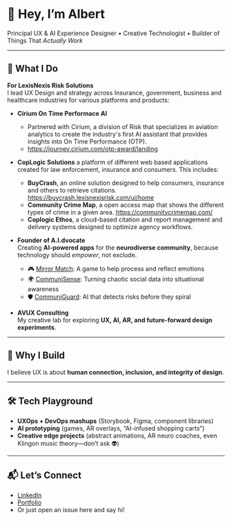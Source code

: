 # 👋 Hey, I’m Albert  

Principal UX & AI Experience Designer • Creative Technologist • Builder of Things That *Actually Work*  

---

## 🚀 What I Do
**For LexisNexis Risk Solutions**  
  I lead UX Design and strategy across Insurance, government, business and healthcare industries for various platforms and products:
- **Cirium On Time Performace AI**
  - Partnered with Cirium, a division of Risk that specializes in aviation analytics to create the industry's first AI assistant that provides insights into On Time Performance (OTP).
  - https://journey.cirium.com/otp-award/landing
    
- **CopLogic Solutions** a platform of different web based applications created for law enforcement, insurance and consumers. This includes:
  - **BuyCrash**, an online solution designed to help consumers, insurance and others to retrieve citations. https://buycrash.lexisnexisrisk.com/ui/home
  - **Community Crime Map**, a open access map that shows the different types of crime in a given area. https://communitycrimemap.com/
  - **Coplogic Ethos**, a cloud-based citation and report management and delivery systems designed to optimize agency workflows.


- **Founder of A.I.dvocate**  
  Creating **AI-powered apps** for the **neurodiverse community**, because technology should *empower*, not exclude.  
  - 🎮 [Mirror Match](#): A game to help process and reflect emotions  
  - 🌍 [CommuniSense](#): Turning chaotic social data into situational awareness  
  - 🛡 [CommuniGuard](#): AI that detects risks before they spiral  

- **AVUX Consulting**  
  My creative lab for exploring **UX, AI, AR, and future-forward design experiments**.  

---

## 🧩 Why I Build
I believe UX is about **human connection, inclusion, and integrity of design**.  


---

## 🛠 Tech Playground
- **UXOps + DevOps mashups** (Storybook, Figma, component libraries)  
- **AI prototyping** (games, AR overlays, “AI-infused shopping carts”)  
- **Creative edge projects** (abstract animations, AR neuro coaches, even Klingon music theory—don’t ask 👽)  

---

## 📬 Let’s Connect
- [LinkedIn](#)  
- [Portfolio](#)  
- Or just open an issue here and say hi!  


